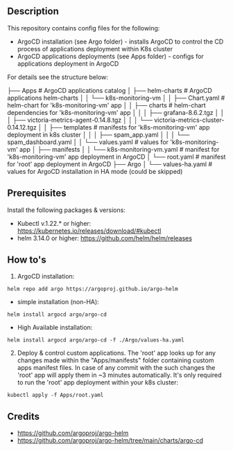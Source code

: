 ## Description

This repository contains config files for the following:

* ArgoCD installation (see Argo folder) - installs ArgoCD to control the CD process of applications deployment within K8s cluster
* ArgoCD applications deployments (see Apps folder) - configs for applications deployment in ArgoCD

For details see the structure below:

├── Apps                            # ArgoCD applications catalog
│   ├── helm-charts                 # ArgoCD applications helm-charts
│   │   └── k8s-monitoring-vm
│   │       ├── Chart.yaml          # helm-chart for 'k8s-monitoring-vm' app
│   │       ├── charts              # helm-chart dependencies for 'k8s-monitoring-vm' app
│   │       │   ├── grafana-8.6.2.tgz
│   │       │   ├── victoria-metrics-agent-0.14.8.tgz
│   │       │   └── victoria-metrics-cluster-0.14.12.tgz
│   │       ├── templates           # manifests for 'k8s-monitoring-vm' app deployment in k8s cluster
│   │       │   ├── spam_app.yaml
│   │       │   └── spam_dashboard.yaml
│   │       └── values.yaml         # values for 'k8s-monitoring-vm' app
│   ├── manifests
│   │   └── k8s-monitoring-vm.yaml  # manifest for 'k8s-monitoring-vm' app deployment in ArgoCD
│   └── root.yaml                   # manifest for 'root' app deployment in ArgoCD
├── Argo
│   └── values-ha.yaml              # values for ArgoCD installation in HA mode (could be skipped)


## Prerequisites

Install the following packages & versions: 

* Kubectl v.1.22.* or higher: https://kubernetes.io/releases/download/#kubectl
* helm 3.14.0 or higher: https://github.com/helm/helm/releases


## How to's

1.  ArgoCD installation:
```console
helm repo add argo https://argoproj.github.io/argo-helm
```

* simple installation (non-HA):
```console
helm install argocd argo/argo-cd
```

* High Available installation:
```console
helm install argocd argo/argo-cd -f ./Argo/values-ha.yaml
```

2. Deploy & control custom applications.
The 'root' app looks up for any changes made within the "Apps/manifests" folder containing custom apps manifest files. In case of any commit with the such changes the 'root' app will apply them in ~3 minutes automatically.
It's only required to run the 'root' app deployment within your k8s cluster:
```console
kubectl apply -f Apps/root.yaml
```


## Credits

* https://github.com/argoproj/argo-helm
* https://github.com/argoproj/argo-helm/tree/main/charts/argo-cd